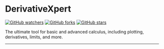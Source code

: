# DerivativeXpert

[![GitHub watchers](https://img.shields.io/github/watchers/Ad7amstein/DerivativeXpert.svg?style=social&label=Watch)](https://github.com/Ad7amstein/DerivativeXpert/watchers/)
[![GitHub forks](https://img.shields.io/github/forks/Ad7amstein/DerivativeXpert.svg?style=social&label=Fork)](https://github.com/Ad7amstein/DerivativeXpert/network/)
[![GitHub stars](https://img.shields.io/github/stars/Ad7amstein/DerivativeXpert.svg?style=social&label=Star)](https://github.com/Ad7amstein/DerivativeXpert/stargazers/)

The ultimate tool for basic and advanced calculus, including plotting, derivatives, limits, and more.

---
